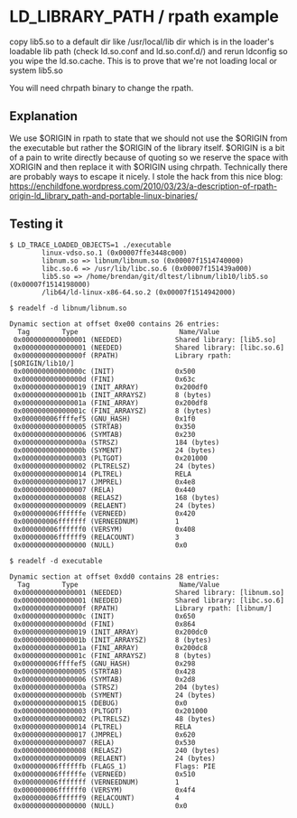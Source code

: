 # LD_LIBRARY_PATH / rpath example

copy lib5.so to a default dir like /usr/local/lib dir which is in the loader's
loadable lib path (check ld.so.conf and ld.so.conf.d/) and rerun ldconfig so
you wipe the ld.so.cache. This is to prove that we're not loading local or
system lib5.so

You will need chrpath binary to change the rpath.

## Explanation

We use $ORIGIN in rpath to state that we should not use the $ORIGIN from the
executable but rather the $ORIGIN of the library itself. $ORIGIN is a bit of a
pain to write directly because of quoting so we reserve the space with XORIGIN
and then replace it with $ORIGIN using chrpath. Technically there are probably
ways to escape it nicely. I stole the hack from this nice blog:
https://enchildfone.wordpress.com/2010/03/23/a-description-of-rpath-origin-ld_library_path-and-portable-linux-binaries/

## Testing it
```
$ LD_TRACE_LOADED_OBJECTS=1 ./executable
        linux-vdso.so.1 (0x00007ffe3448c000)
        libnum.so => libnum/libnum.so (0x00007f1514740000)
        libc.so.6 => /usr/lib/libc.so.6 (0x00007f151439a000)
        lib5.so => /home/brendan/git/dltest/libnum/lib10/lib5.so (0x00007f1514198000)
        /lib64/ld-linux-x86-64.so.2 (0x00007f1514942000)
```
```
$ readelf -d libnum/libnum.so           

Dynamic section at offset 0xe00 contains 26 entries:
  Tag        Type                         Name/Value
 0x0000000000000001 (NEEDED)             Shared library: [lib5.so]
 0x0000000000000001 (NEEDED)             Shared library: [libc.so.6]
 0x000000000000000f (RPATH)              Library rpath: [$ORIGIN/lib10/]
 0x000000000000000c (INIT)               0x500
 0x000000000000000d (FINI)               0x63c
 0x0000000000000019 (INIT_ARRAY)         0x200df0
 0x000000000000001b (INIT_ARRAYSZ)       8 (bytes)
 0x000000000000001a (FINI_ARRAY)         0x200df8
 0x000000000000001c (FINI_ARRAYSZ)       8 (bytes)
 0x000000006ffffef5 (GNU_HASH)           0x1f0
 0x0000000000000005 (STRTAB)             0x350
 0x0000000000000006 (SYMTAB)             0x230
 0x000000000000000a (STRSZ)              184 (bytes)
 0x000000000000000b (SYMENT)             24 (bytes)
 0x0000000000000003 (PLTGOT)             0x201000
 0x0000000000000002 (PLTRELSZ)           24 (bytes)
 0x0000000000000014 (PLTREL)             RELA
 0x0000000000000017 (JMPREL)             0x4e8
 0x0000000000000007 (RELA)               0x440
 0x0000000000000008 (RELASZ)             168 (bytes)
 0x0000000000000009 (RELAENT)            24 (bytes)
 0x000000006ffffffe (VERNEED)            0x420
 0x000000006fffffff (VERNEEDNUM)         1
 0x000000006ffffff0 (VERSYM)             0x408
 0x000000006ffffff9 (RELACOUNT)          3
 0x0000000000000000 (NULL)               0x0
```

```
$ readelf -d executable 

Dynamic section at offset 0xdd0 contains 28 entries:
  Tag        Type                         Name/Value
 0x0000000000000001 (NEEDED)             Shared library: [libnum.so]
 0x0000000000000001 (NEEDED)             Shared library: [libc.so.6]
 0x000000000000000f (RPATH)              Library rpath: [libnum/]
 0x000000000000000c (INIT)               0x650
 0x000000000000000d (FINI)               0x864
 0x0000000000000019 (INIT_ARRAY)         0x200dc0
 0x000000000000001b (INIT_ARRAYSZ)       8 (bytes)
 0x000000000000001a (FINI_ARRAY)         0x200dc8
 0x000000000000001c (FINI_ARRAYSZ)       8 (bytes)
 0x000000006ffffef5 (GNU_HASH)           0x298
 0x0000000000000005 (STRTAB)             0x428
 0x0000000000000006 (SYMTAB)             0x2d8
 0x000000000000000a (STRSZ)              204 (bytes)
 0x000000000000000b (SYMENT)             24 (bytes)
 0x0000000000000015 (DEBUG)              0x0
 0x0000000000000003 (PLTGOT)             0x201000
 0x0000000000000002 (PLTRELSZ)           48 (bytes)
 0x0000000000000014 (PLTREL)             RELA
 0x0000000000000017 (JMPREL)             0x620
 0x0000000000000007 (RELA)               0x530
 0x0000000000000008 (RELASZ)             240 (bytes)
 0x0000000000000009 (RELAENT)            24 (bytes)
 0x000000006ffffffb (FLAGS_1)            Flags: PIE
 0x000000006ffffffe (VERNEED)            0x510
 0x000000006fffffff (VERNEEDNUM)         1
 0x000000006ffffff0 (VERSYM)             0x4f4
 0x000000006ffffff9 (RELACOUNT)          4
 0x0000000000000000 (NULL)               0x0
```
